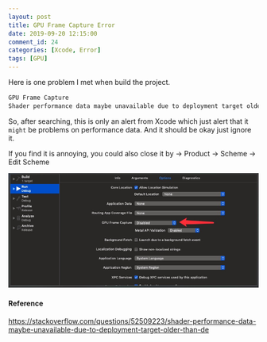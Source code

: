 ```yaml
---
layout: post
title: GPU Frame Capture Error
date: 2019-09-20 12:15:00
comment_id: 24
categories: [Xcode, Error]
tags: [GPU]
---
```


Here is one problem I met when build the project.

```s
GPU Frame Capture
Shader performance data maybe unavailable due to deployment target older than device version.
```

So, after searching, this is only an alert from Xcode which just alert that it `might` be problems on performance data. And it should be okay just ignore it.

If you find it is annoying, you could also close it by
-> Product -> Scheme -> Edit Scheme

![editScheme](/images/2019-09-20-GPU-Frame-Capture-Error/editScheme.jpg)

#### Reference

<https://stackoverflow.com/questions/52509223/shader-performance-data-maybe-unavailable-due-to-deployment-target-older-than-de>